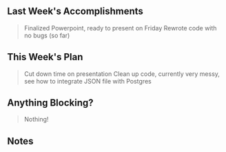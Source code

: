 ## Last Week's Accomplishments

>  Finalized Powerpoint, ready to present on Friday
> Rewrote code with no bugs (so far)
## This Week's Plan

> Cut down time on presentation
> Clean up code, currently very messy, see how to integrate JSON file with Postgres

## Anything Blocking?

>  Nothing!

## Notes
